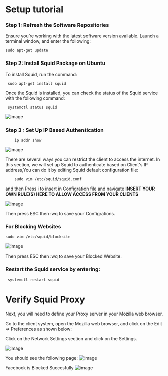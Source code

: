 # Setup tutorial

### Step 1: Refresh the Software Repositories

Ensure you’re working with the latest software version available.
Launch a terminal window, and enter the following:

    sudo apt-get update

### Step 2: Install Squid Package on Ubuntu

To install Squid, run the command:
        
     sudo apt-get install squid
     
Once the Squid is installed, you can check the status of the Squid service with the following command:


     systemctl status squid
     
     
 ![image](https://user-images.githubusercontent.com/46167070/115952118-a43ea600-a4e4-11eb-803f-f1673d550e46.png)
    
    
   ### Step 3 : Set Up IP Based Authentication
   
        ip addr show
   ![image](https://user-images.githubusercontent.com/46167070/115953392-7dd03900-a4eb-11eb-8c3f-c5a2a74278aa.png)
   
   
   
    
There are several ways you can restrict the client to access the internet. In this section, we will set up Squid to authenticate based on Client's IP address,You can do it by editing Squid default configuration file:

        sudo vim /etc/squid/squid.conf

and then Press i to insert in Configration file and navigate **INSERT YOUR OWN RULE(S) HERE TO ALLOW ACCESS FROM YOUR CLIENTS**

![image](https://user-images.githubusercontent.com/46167070/115954416-3cdb2300-a4f1-11eb-88d3-6f0e180822f8.png)


Then press ESC then :wq to save your Configrations.

### For Blocking Websites

    sudo vim /etc/squid/blocksite



![image](https://user-images.githubusercontent.com/46167070/115954892-bb38c480-a4f3-11eb-86f5-9cfd65975c3b.png)


Then press ESC then :wq to save your Blocked Website.


### Restart the Squid service by entering:
     systemctl restart squid




# Verify Squid Proxy

Next, you will need to define your Proxy server in your Mozilla web browser.

Go to the client system, open the Mozilla web browser, and click on the Edit => Preferences as shown below:

Click on the Network Settings section and click on the Settings. 

![image](https://user-images.githubusercontent.com/46167070/115955365-4e72f980-a4f6-11eb-862e-2fa3b29e2ba8.png)


You should see the following page:
![image](https://user-images.githubusercontent.com/46167070/115955450-c17c7000-a4f6-11eb-9615-db7728975c8b.png)




Facebook is Blocked Succesfully 
![image](https://user-images.githubusercontent.com/46167070/115955855-8a5b8e00-a4f9-11eb-9837-e7095887c587.png)



